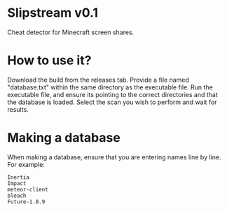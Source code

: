 # Slipstream v0.1
Cheat detector for Minecraft screen shares.

# How to use it?
Download the build from the releases tab.
Provide a file named "database.txt" within the same directory as the executable file.
Run the executable file, and ensure its pointing to the correct directories and that the database is loaded.
Select the scan you wish to perform and wait for results.

# Making a database
When making a database, ensure that you are entering names line by line. For example:

```
Inertia
Impact
meteor-client
bleach
Future-1.8.9
```

